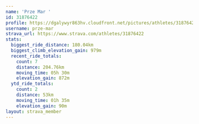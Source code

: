 ```yaml
---
name: 'Prze Mar '
id: 31876422
profile: https://dgalywyr863hv.cloudfront.net/pictures/athletes/31876422/22548952/4/large.jpg
username: prze-mar
strava_url: https://www.strava.com/athletes/31876422
stats:
  biggest_ride_distance: 180.04km
  biggest_climb_elevation_gain: 979m
  recent_ride_totals:
    count: 7
    distance: 204.76km
    moving_time: 05h 30m
    elevation_gain: 872m
  ytd_ride_totals:
    count: 2
    distance: 53km
    moving_time: 01h 35m
    elevation_gain: 90m
layout: strava_member
--- 
```

